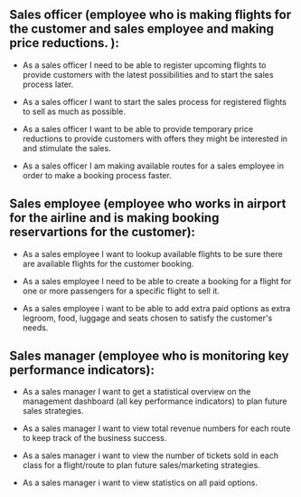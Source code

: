 <h2> Sales officer (employee who is making flights for the customer and sales employee and making price reductions. ): </h2> 

- As a sales officer I need to be able to register upcoming flights to provide customers with the latest possibilities and to start the sales process later.  

- As a sales officer I want to start the sales process for registered flights to sell as much as possible. 

- As a sales officer I want to be able to provide temporary price reductions to provide customers with offers they might be interested in and stimulate the sales.  

- As a sales officer I am making available routes for a sales employee in order to make a booking process faster. 


<h2> Sales employee (employee who works in airport for the airline and is making booking reservartions for the customer):</h2>

- As a sales employee I want to lookup available flights to be sure there are available flights for the customer booking. 

- As a sales employee I need to be able to create a booking for a flight for one or more passengers for a specific flight to sell it. 

- As a sales employee i want to be able to add extra paid options as extra legroom, food, luggage and seats chosen to satisfy the customer's needs. 


<h2> Sales manager (employee who is monitoring key performance indicators): </h2>

- As a sales manager I want to get a statistical overview on the management dashboard (all key performance indicators) to plan future sales strategies. 

- As a sales manager I want to view total revenue numbers for each route to keep track of the business success. 

- As a sales manager i want to view the number of tickets sold in each class for a flight/route to plan future sales/marketing strategies. 

- As a sales manager i want to view statistics on all paid options. 
